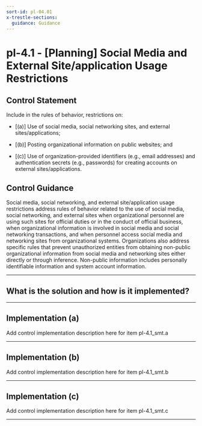 ```yaml
---
sort-id: pl-04.01
x-trestle-sections:
  guidance: Guidance
---
```


# pl-4.1 - \[Planning\] Social Media and External Site/application Usage Restrictions

## Control Statement

Include in the rules of behavior, restrictions on:

- \[(a)\] Use of social media, social networking sites, and external sites/applications;

- \[(b)\] Posting organizational information on public websites; and

- \[(c)\] Use of organization-provided identifiers (e.g., email addresses) and authentication secrets (e.g., passwords) for creating accounts on external sites/applications.

## Control Guidance

Social media, social networking, and external site/application usage restrictions address rules of behavior related to the use of social media, social networking, and external sites when organizational personnel are using such sites for official duties or in the conduct of official business, when organizational information is involved in social media and social networking transactions, and when personnel access social media and networking sites from organizational systems. Organizations also address specific rules that prevent unauthorized entities from obtaining non-public organizational information from social media and networking sites either directly or through inference. Non-public information includes personally identifiable information and system account information.

______________________________________________________________________

## What is the solution and how is it implemented?

<!-- Please leave this section blank and enter implementation details in the parts below. -->

______________________________________________________________________

## Implementation (a)

Add control implementation description here for item pl-4.1_smt.a

______________________________________________________________________

## Implementation (b)

Add control implementation description here for item pl-4.1_smt.b

______________________________________________________________________

## Implementation (c)

Add control implementation description here for item pl-4.1_smt.c

______________________________________________________________________
